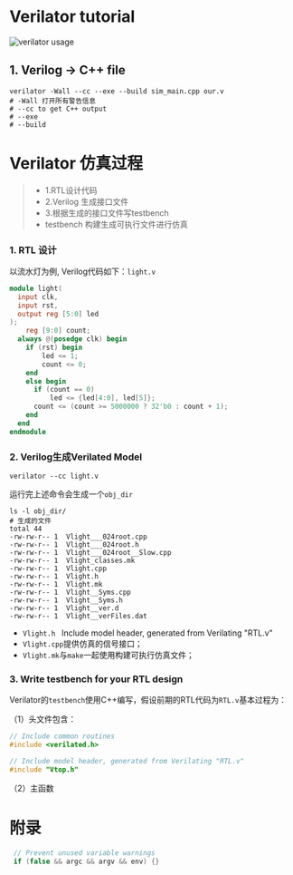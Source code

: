# Verilator tutorial

![verilator usage](/home/ypwang/learning_doc/image/verilator_usage_400x200-min.png)

## 1. Verilog  -> C++ file

```shell
verilator -Wall --cc --exe --build sim_main.cpp our.v
# -Wall 打开所有警告信息
# --cc to get C++ output
# --exe 
# --build 
```





# Verilator 仿真过程

> - 1.RTL设计代码
> - 2.Verilog 生成接口文件
> - 3.根据生成的接口文件写testbench
> - testbench 构建生成可执行文件进行仿真

### 1. RTL 设计

以流水灯为例, Verilog代码如下：`light.v` 

```verilog
module light(
  input clk,
  input rst,
  output reg [5:0] led
);
    reg [9:0] count;
  always @(posedge clk) begin
    if (rst) begin 
        led <= 1; 
        count <= 0; 
    end
    else begin
      if (count == 0) 
          led <= {led[4:0], led[5]};
      count <= (count >= 5000000 ? 32'b0 : count + 1);
    end
  end
endmodule
```



### 2. Verilog生成Verilated Model

```shell
verilator --cc light.v
```

运行完上述命令会生成一个`obj_dir`

```shell
ls -l obj_dir/
# 生成的文件
total 44
-rw-rw-r-- 1  Vlight___024root.cpp
-rw-rw-r-- 1  Vlight___024root.h
-rw-rw-r-- 1  Vlight___024root__Slow.cpp
-rw-rw-r-- 1  Vlight_classes.mk
-rw-rw-r-- 1  Vlight.cpp
-rw-rw-r-- 1  Vlight.h
-rw-rw-r-- 1  Vlight.mk
-rw-rw-r-- 1  Vlight__Syms.cpp
-rw-rw-r-- 1  Vlight__Syms.h
-rw-rw-r-- 1  Vlight__ver.d
-rw-rw-r-- 1  Vlight__verFiles.dat
```

- `Vlight.h ` Include model header, generated from Verilating "RTL.v"
- `Vlight.cpp`提供仿真的信号接口；
- `Vlight.mk`与`make`一起使用构建可执行仿真文件；



### 3. Write testbench for your RTL design

Verilator的`testbench`使用C++编写，假设前期的RTL代码为`RTL.v`基本过程为：

（1）头文件包含：

```C++
// Include common routines
#include <verilated.h>   

// Include model header, generated from Verilating "RTL.v"
#include "Vtop.h"
```

（2）主函数













# 附录

```C++
 // Prevent unused variable warnings 
 if (false && argc && argv && env) {}
```







